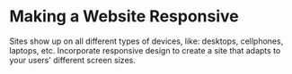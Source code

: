 # Making a Website Responsive
Sites show up on all different types of devices, like: desktops, cellphones, laptops, etc. Incorporate responsive design to create a site that adapts to your users' different screen sizes.